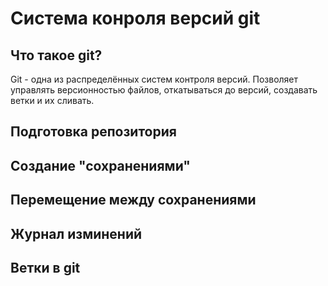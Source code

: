 # Система конроля версий git

## Что такое git?

Git - одна из распределённых систем контроля версий. Позволяет управлять версионностью 
файлов, откатываться до версий, создавать ветки и их сливать.

## Подготовка репозитория

## Создание "сохранениями"

## Перемещение между сохранениями

## Журнал изминений

## Ветки в git
